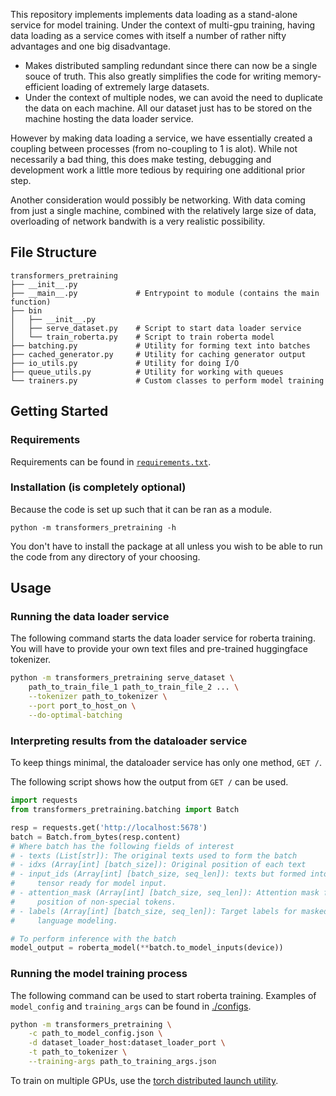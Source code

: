 
This repository implements implements data loading as a stand-alone service
for model training. Under the context of multi-gpu training, having data
loading as a service comes with itself a number of rather nifty advantages
and one big disadvantage.

- Makes distributed sampling redundant since there can now be a single souce
  of truth. This also greatly simplifies the code for writing
  memory-efficient loading of extremely large datasets.
- Under the context of multiple nodes, we can avoid the need to duplicate the
  data on each machine. All our dataset just has to be stored on the machine
  hosting the data loader service.

However by making data loading a service, we have essentially created a
coupling between processes (from no-coupling to 1 is alot).
While not necessarily a bad thing, this does make testing, debugging and
development work a little more tedious by requiring one additional prior step.

Another consideration would possibly be networking.
With data coming from just a single machine, combined with the relatively large
size of data, overloading of network bandwith is a very realistic possibility.

## File Structure

```
transformers_pretraining
├── __init__.py
├── __main__.py             # Entrypoint to module (contains the main function)
├── bin
│   ├── __init__.py
│   ├── serve_dataset.py    # Script to start data loader service
│   └── train_roberta.py    # Script to train roberta model
├── batching.py             # Utility for forming text into batches
├── cached_generator.py     # Utility for caching generator output
├── io_utils.py             # Utility for doing I/O
├── queue_utils.py          # Utility for working with queues
└── trainers.py             # Custom classes to perform model training
```

## Getting Started

### Requirements

Requirements can be found in [`requirements.txt`](./requirements.txt).

### Installation (is completely optional)

Because the code is set up such that it can be ran as a module.

```
python -m transformers_pretraining -h
```

You don't have to install the package at all unless you wish to be able to
run the code from any directory of your choosing.

## Usage

### Running the data loader service

The following command starts the data loader service for roberta training.
You will have to provide your own text files and pre-trained huggingface
tokenizer.

```sh
python -m transformers_pretraining serve_dataset \
    path_to_train_file_1 path_to_train_file_2 ... \
    --tokenizer path_to_tokenizer \
    --port port_to_host_on \
    --do-optimal-batching
```

### Interpreting results from the dataloader service

To keep things minimal, the dataloader service has only one method, `GET /`.

The following script shows how the output from `GET /` can be used.

```python
import requests
from transformers_pretraining.batching import Batch

resp = requests.get('http://localhost:5678')
batch = Batch.from_bytes(resp.content)
# Where batch has the following fields of interest
# - texts (List[str]): The original texts used to form the batch
# - idxs (Array[int] [batch_size]): Original position of each text
# - input_ids (Array[int] [batch_size, seq_len]): texts but formed into a 2d
#     tensor ready for model input.
# - attention_mask (Array[int] [batch_size, seq_len]): Attention mask for
#     position of non-special tokens.
# - labels (Array[int] [batch_size, seq_len]): Target labels for masked
#     language modeling.

# To perform inference with the batch
model_output = roberta_model(**batch.to_model_inputs(device))
```

### Running the model training process

The following command can be used to start roberta training.
Examples of `model_config` and `training_args` can be found in
[./configs](./configs).

```sh
python -m transformers_pretraining \
    -c path_to_model_config.json \
    -d dataset_loader_host:dataset_loader_port \
    -t path_to_tokenizer \
    --training-args path_to_training_args.json
```

To train on multiple GPUs, use the [torch distributed launch utility](https://pytorch.org/docs/stable/distributed.html#launch-utility).
